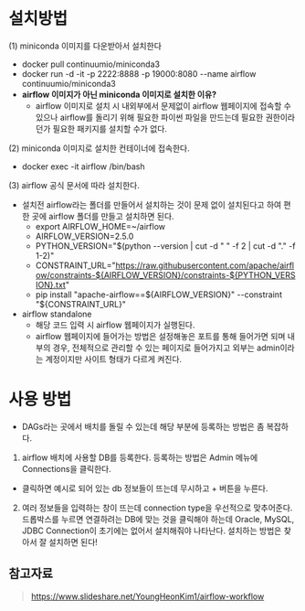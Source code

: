 # 설치방법
(1) miniconda 이미지를 다운받아서 설치한다
- docker pull continuumio/miniconda3
- docker run -d -it -p 2222:8888 -p 19000:8080 --name airflow continuumio/miniconda3
- **airflow 이미지가 아닌 miniconda 이미지로 설치한 이유?**
  - airflow 이미지로 설치 시 내외부에서 문제없이 airflow 웹페이지에 접속할 수 있으나 airflow를 돌리기 위해 필요한 파이썬 파일을 만드는데 필요한 권한이라던가 필요한 패키지를 설치할 수가 없다.


(2) miniconda 이미지로 설치한 컨테이너에 접속한다.
- docker exec -it airflow /bin/bash

(3) airflow 공식 문서에 따라 설치한다.
- 설치전 airflow라는 폴더를 만들어서 설치하는 것이 문제 없이 설치된다고 하여 편한 곳에 airflow 폴더를 만들고 설치하면 된다.
  - export AIRFLOW_HOME=~/airflow
  - AIRFLOW_VERSION=2.5.0
  - PYTHON_VERSION="$(python --version | cut -d " " -f 2 | cut -d "." -f 1-2)"
  - CONSTRAINT_URL="https://raw.githubusercontent.com/apache/airflow/constraints-${AIRFLOW_VERSION}/constraints-${PYTHON_VERSION}.txt"
  - pip install "apache-airflow==${AIRFLOW_VERSION}" --constraint "${CONSTRAINT_URL}"
- airflow standalone
  - 해당 코드 입력 시 airflow 웹페이지가 실행된다.
  - airflow 웹페이지에 들어가는 방법은 설정해놓은 포트를 통해 들어가면 되며 내부의 경우, 전체적으로 관리할 수 있는 페이지로 들어가지고 외부는 admin이라는 계정이지만 사이트 형태가 다르게 켜진다.


# 사용 방법
- DAGs라는 곳에서 배치를 돌릴 수 있는데 해당 부분에 등록하는 방법은 좀 복잡하다.
1. airflow 배치에 사용할 DB를 등록한다. 등록하는 방법은 Admin 메뉴에 Connections을 클릭한다. 
- 클릭하면 예시로 되어 있는 db 정보들이 뜨는데 무시하고 + 버튼을 누른다.

2. 여러 정보들을 입력하는 창이 뜨는데 connection type을 우선적으로 맞추어준다. 드롭박스를 누르면 연결하려는 DB에 맞는 것을 클릭해야 하는데 Oracle, MySQL, JDBC Connection이 초기에는 없어서 설치해줘야 나타난다. 설치하는 방법은 찾아서 잘 설치하면 된다!



## 참고자료
> https://www.slideshare.net/YoungHeonKim1/airflow-workflow
